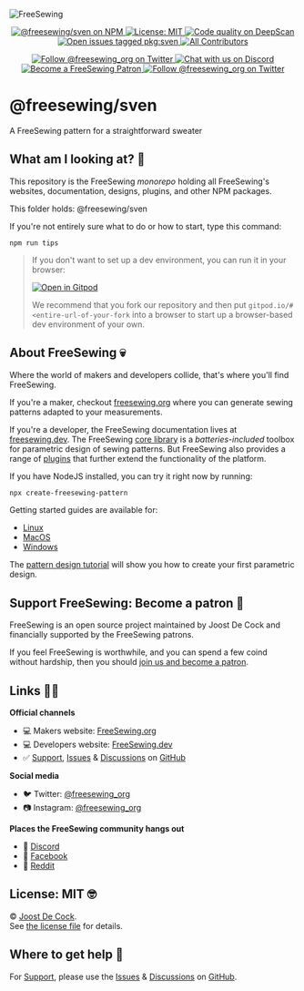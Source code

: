 ![FreeSewing](https://static.freesewing.org/banner.png)
<p align='center'><a
  href="https://www.npmjs.com/package/@freesewing/sven"
  title="@freesewing/sven on NPM"
  ><img src="https://img.shields.io/npm/v/@freesewing/sven.svg"
  alt="@freesewing/sven on NPM"/>
  </a><a
  href="https://opensource.org/licenses/MIT"
  title="License: MIT"
  ><img src="https://img.shields.io/npm/l/@freesewing/sven.svg?label=License"
  alt="License: MIT"/>
  </a><a
  href="https://deepscan.io/dashboard#view=project&tid=2114&pid=2993&bid=23256"
  title="Code quality on DeepScan"
  ><img src="https://deepscan.io/api/teams/2114/projects/2993/branches/23256/badge/grade.svg"
  alt="Code quality on DeepScan"/>
  </a><a
  href="https://github.com/freesewing/freesewing/issues?q=is%3Aissue+is%3Aopen+label%3Apkg%3Asven"
  title="Open issues tagged pkg:sven"
  ><img src="https://img.shields.io/github/issues/freesewing/freesewing/pkg:sven.svg?label=Issues"
  alt="Open issues tagged pkg:sven"/>
  </a><a
  href="#contributors-"
  title="All Contributors"
  ><img src="https://img.shields.io/badge/all_contributors-112-pink.svg"
  alt="All Contributors"/>
  </a></p><p align='center'><a
  href="https://twitter.com/freesewing_org"
  title="Follow @freesewing_org on Twitter"
  ><img src="https://img.shields.io/badge/%F3%A0%80%A0-Follow%20us-blue.svg?logo=twitter&logoColor=white&logoWidth=15"
  alt="Follow @freesewing_org on Twitter"/>
  </a><a
  href="https://chat.freesewing.org"
  title="Chat with us on Discord"
  ><img src="https://img.shields.io/discord/698854858052075530?label=Chat%20on%20Discord"
  alt="Chat with us on Discord"/>
  </a><a
  href="https://freesewing.org/patrons/join"
  title="Become a FreeSewing Patron"
  ><img src="https://img.shields.io/badge/%F3%A0%80%A0-Support%20us-blueviolet.svg?logo=cash-app&logoColor=white&logoWidth=15"
  alt="Become a FreeSewing Patron"/>
  </a><a
  href="https://instagram.com/freesewing_org"
  title="Follow @freesewing_org on Twitter"
  ><img src="https://img.shields.io/badge/%F3%A0%80%A0-Follow%20us-E4405F.svg?logo=instagram&logoColor=white&logoWidth=15"
  alt="Follow @freesewing_org on Twitter"/>
  </a></p>

# @freesewing/sven

A FreeSewing pattern for a straightforward sweater




## What am I looking at? 🤔

This repository is the FreeSewing *monorepo* holding all FreeSewing's websites, documentation, designs, plugins, and other NPM packages.

This folder holds: @freesewing/sven

If you're not entirely sure what to do or how to start, type this command:

```
npm run tips
```

> If you don't want to set up a dev environment, you can run it in your browser:
> 
> [![Open in Gitpod](https://gitpod.io/button/open-in-gitpod.svg)](https://gitpod.io/#https://github.com/freesewing/freesewing)
> 
> We recommend that you fork our repository and then 
> put `gitpod.io/#<entire-url-of-your-fork` into a browser 
> to start up a browser-based dev environment of your own.

## About FreeSewing 💀

Where the world of makers and developers collide, that's where you'll find FreeSewing.

If you're a maker, checkout [freesewing.org](https://freesewing.org/) where you can generate
sewing patterns adapted to your measurements.

If you're a developer, the FreeSewing documentation lives at [freesewing.dev](https://freesewing.dev/).
The FreeSewing [core library](https://freesewing.dev/reference/api/) is a *batteries-included* toolbox
for parametric design of sewing patterns. But FreeSewing also provides a range 
of [plugins](https://freesewing.dev/reference/plugins/) that further extend the 
functionality of the platform.

If you have NodeJS installed, you can try it right now by running:

```bash
npx create-freesewing-pattern
```

Getting started guides are available for:
- [Linux](https://freesewing.dev/tutorials/getting-started-linux/)
- [MacOS](https://freesewing.dev/tutorials/getting-started-mac/)
- [Windows](https://freesewing.dev/tutorials/getting-started-windows/)

The [pattern design tutorial](https://freesewing.dev/tutorials/pattern-design/) will
show you how to create your first parametric design.

## Support FreeSewing: Become a patron 🥰

FreeSewing is an open source project maintained by Joost De Cock and financially supported by the FreeSewing patrons.

If you feel FreeSewing is worthwhile, and you can spend a few coind without
hardship, then you should [join us and become a patron](https://freesewing.org/community/join).

## Links 👩‍💻

**Official channels**

 - 💻 Makers website: [FreeSewing.org](https://freesewing.org)
 - 💻 Developers website: [FreeSewing.dev](https://freesewing.dev)
 - ✅ [Support](https://github.com/freesewing/freesewing/issues/new/choose),
   [Issues](https://github.com/freesewing/freesewing/issues) &
   [Discussions](https://github.com/freesewing/freesewing/discussions) on
   [GitHub](https://github.com/freesewing/freesewing)

**Social media**

 - 🐦 Twitter: [@freesewing_org](https://twitter.com/freesewing_org)
 - 📷 Instagram: [@freesewing_org](https://instagram.com/freesewing_org)

**Places the FreeSewing community hangs out**

 - 💬 [Discord](https://discord.freesewing.org/)
 - 💬 [Facebook](https://www.facebook.com/groups/627769821272714/)
 - 💬 [Reddit](https://www.reddit.com/r/freesewing/)

## License: MIT 🤓

© [Joost De Cock](https://github.com/joostdecock).  
See [the license file](https://github.com/freesewing/freesewing/blob/develop/LICENSE) for details.

## Where to get help 🤯

For [Support](https://github.com/freesewing/freesewing/issues/new/choose),
please use the [Issues](https://github.com/freesewing/freesewing/issues) &
[Discussions](https://github.com/freesewing/freesewing/discussions) on
[GitHub](https://github.com/freesewing/freesewing).

